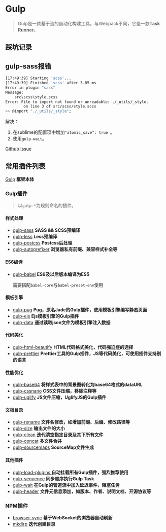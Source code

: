 # Gulp

> Gulp是一款基于流的自动化构建工具。与Webpack不同，它是一款**Task Runner**。


## 踩坑记录

## gulp-sass报错

``` bash
[17:49:39] Starting 'scss'...
[17:49:39] Finished 'scss' after 3.85 ms
Error in plugin "sass"
Message:
    src\scss\style.scss
Error: File to import not found or unreadable: ./_utils/_style.
        on line 3 of src/scss/style.scss
>> @import "./_utils/_style";
```

解决：

1. 在sublime的配置项中增加`"atomic_save": true `。
2. 使用`gulp-wait`。

[Github Issue](https://github.com/olefredrik/FoundationPress/issues/731)



## 常用插件列表

[Gulp](https://gulpjs.com/) **框架本体**

### Gulp插件

> 以`gulp-*`为规则命名的插件。

#### 样式处理

- [gulp-sass](https://github.com/dlmanning/gulp-sass) **SASS && SCSS预编译**
- [gulp-less](https://github.com/gulp-community/gulp-less) **Less预编译**
- [gulp-postcss](https://github.com/postcss/gulp-postcss) **Postcss后处理**
- [gulp-autoprefixer](https://github.com/sindresorhus/gulp-autoprefixer) **浏览器私有前缀、兼容样式补全等**

#### ES6编译

- [gulp-babel](https://github.com/babel/gulp-babel) **ES6及以后版本编译为ES5**

  需要搭配`babel-core`与`babel-preset-env`使用

#### 模板引擎

- [gulp-pug](https://github.com/gulp-community/gulp-pug) **Pug，原名Jade的Gulp插件，使用模板引擎编写静态页面**
- [gulp-ejs](https://www.npmjs.com/package/gulp-ejs) **Ejs模板引擎的Gulp插件**
- [gulp-data](https://www.npmjs.com/package/gulp-data) **通过读取json文件为模板引擎注入数据**

#### 代码美化

- [gulp-html-beautify](https://www.npmjs.com/package/gulp-html-beautify) **HTML代码格式美化，代码强迫症的选择**
- [gulp-prettier](https://www.npmjs.com/package/gulp-prettier) **Prettier工具的Gulp插件，JS等代码美化，可使用插件支持别的语言**

#### 性能优化

- [gulp-base64](https://www.npmjs.com/package/gulp-base64) **将样式表中的背景图转化为base64格式的dataURL**
- [gulp-cssnano](https://www.npmjs.com/package/gulp-cssnano) **CSS文件压缩，移除注释等**
- [gulp-uglify](https://www.npmjs.com/package/gulp-uglify) **JS文件压缩，UglifyJS的Gulp插件**

#### 文档目录

- [gulp-rename](https://www.npmjs.com/package/gulp-rename) **文件名修改，如增加前缀、后缀、修改路径等**
- [gulp-size](https://www.npmjs.com/package/gulp-size) **输出文件的大小**
- [gulp-clean](https://www.npmjs.com/package/gulp-clean) **迭代清空指定目录及其下所有文件**
- [gulp-concat](https://www.npmjs.com/package/gulp-concat) **多文件合并**
- [gulp-sourcemaps](https://www.npmjs.com/package/gulp-sourcemaps) **SourceMap文件生成**

#### 其他插件

- [gulp-load-plugins ](https://www.npmjs.com/package/gulp-load-plugins) **自动挂载所有Gulp插件，强烈推荐使用**
- [gulp-sequence](https://www.npmjs.com/package/gulp-sequence) **同步顺序执行Gulp Task**
- [gulp-wait](https://www.npmjs.com/package/gulp-wait) **在Gulp的管道流中加入延迟事件，阻塞任务**
- [gulp-header](https://www.npmjs.com/package/gulp-header) **文件元信息添加，如版本、作者、说明文档、开源协议等**

### NPM插件

- [browser-sync](https://github.com/BrowserSync/browser-sync) **基于WebSocket的浏览器自动刷新**
- [mkdirp](https://www.npmjs.com/package/mkdirp) **迭代创建目录**